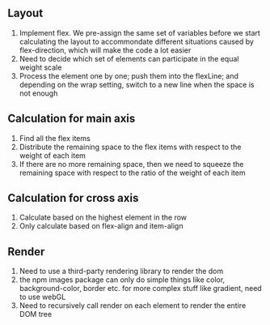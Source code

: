 ## Layout

1. Implement flex. We pre-assign the same set of variables before we start calculating the layout to accommondate different situations caused by flex-direction, which will make the code a lot easier
2. Need to decide which set of elements can participate in the equal weight scale
3. Process the element one by one; push them into the flexLine; and depending on the wrap setting, switch to a new line when the space is not enough

## Calculation for main axis

1. Find all the flex items
2. Distribute the remaining space to the flex items with respect to the weight of each item
3. If there are no more remaining space, then we need to squeeze the remaining space with respect to the ratio of the weight of each item

## Calculation for cross axis

1. Calculate based on the highest element in the row
2. Only calculate based on flex-align and item-align

## Render

1. Need to use a third-party rendering library to render the dom
2. the npm images package can only do simple things like color, background-color, border etc. for more complex stuff like gradient, need to use webGL
3. Need to recursively call render on each element to render the entire DOM tree